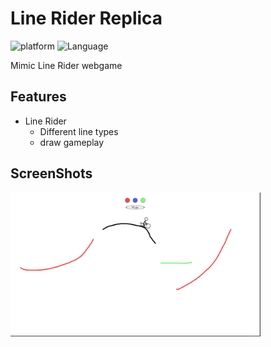 # Line Rider Replica

![platform](https://img.shields.io/badge/Platform-Unity-yellow.svg)
![Language](https://img.shields.io/badge/Language-C%23-orange.svg)

Mimic Line Rider webgame

## Features
  
* Line Rider
  - Different line types
  - draw gameplay

## ScreenShots
<img src="Images/sc1.png" height='230x' width='400x'/>

